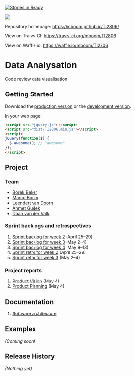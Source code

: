 ﻿[![Stories in Ready](https://badge.waffle.io/mboom/TI2806.png?label=ready&title=Ready)](https://waffle.io/mboom/TI2806)

[![](https://api.travis-ci.org/mboom/TI2806.svg?branch=master)](https://travis-ci.org/mboom/TI2806)

Repository homepage: https://mboom.github.io/TI2806/

View on Traivs-CI: https://travis-ci.org/mboom/TI2806

View on Waffle.io: https://waffle.io/mboom/TI2806

# Data Analysation

Code review data visualisation

## Getting Started
Download the [production version][min] or the [development version][max].

[min]: https://raw.github.com/mboom/TI2806/master/dist/TI2806.min.js
[max]: https://raw.github.com/mboom/TI2806/master/dist/TI2806.js

In your web page:

```html
<script src="jquery.js"></script>
<script src="dist/TI2806.min.js"></script>
<script>
jQuery(function($) {
  $.awesome(); // "awesome"
});
</script>
```

## Project
### Team
* [Borek Beker](https://github.com/borek2)
* [Marco Boom](https://github.com/mboom)
* [Leendert van Doorn](https://github.com/lvdoorn)
* [Ahmet Gudek](https://github.com/agudek)
* [Daan van der Valk](https://github.com/DaanvanderValk)

### Sprint backlogs and retrospectives
1. [Sprint backlog for week 2](https://github.com/mboom/TI2806/blob/master/doc/project/sprint_backlog_1.pdf) (April 25–29)
2. [Sprint backlog for week 3](https://github.com/mboom/TI2806/blob/master/doc/project/sprint_backlog_2.pdf) (May 2–4)
3. [Sprint backlog for week 4](https://github.com/mboom/TI2806/blob/master/doc/project/sprint_backlog_3.pdf) (May 9–13)
4. [Sprint retro for week 2](https://github.com/mboom/TI2806/blob/master/doc/project/sprint_retro_1.pdf) (April 25–29)
5. [Sprint retro for week 3](https://github.com/mboom/TI2806/blob/master/doc/project/sprint_retro_2.pdf) (May 2–4)

### Project reports
1. [Product Vision](https://github.com/mboom/TI2806/blob/master/doc/project/product_vision.pdf) (May 4)
2. [Product Planning](https://github.com/mboom/TI2806/blob/master/doc/project/Product_Planning_final.pdf) (May 4)

## Documentation
1. [Software architecture](https://github.com/mboom/TI2806/blob/master/doc/project/Architecture.pdf) 

## Examples
_(Coming soon)_

## Release History
_(Nothing yet)_
